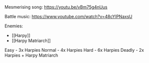 Mesmerising song: https://youtu.be/vBm75g4nUus

Battle music: https://www.youtube.com/watch?v=48cYlPNaxsU

Enemies:
- [[Harpy]]
- [[Harpy Matriarch]]

Easy - 3x Harpies
Normal - 4x Harpies
Hard - 6x Harpies
Deadly - 2x Harpies + Harpy Matriarch